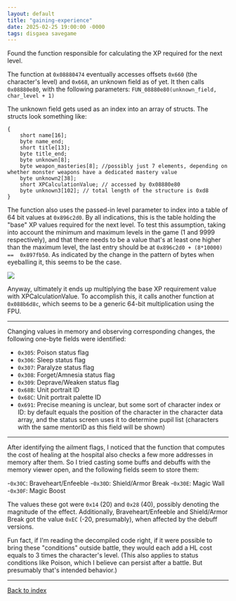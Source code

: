 ```yaml
---
layout: default
title: "gaining-experience"
date: 2025-02-25 19:00:00 -0000
tags: disgaea savegame
---
```


Found the function responsible for calculating the XP required for the next level.

The function at `0x08880474` eventually accesses offsets `0x660` (the character's level) and `0x668`, an unknown field as of yet. It then calls `0x08880e80`, with the following parameters: `FUN_08880e80(unknown_field, char_level + 1)`

The unknown field gets used as an index into an array of structs. The structs look something like:

```
{
	short name[16];
	byte name_end;
	short title[13];
	byte title_end;
	byte unknown[8];
	byte weapon_masteries[8]; //possibly just 7 elements, depending on whether monster weapons have a dedicated mastery value
	byte unknown2[38];
	short XPCalculationValue; // accessed by 0x08880e80
	byte unknown3[102]; // total length of the structure is 0xd8
}
```

The function also uses the passed-in level parameter to index into a table of 64 bit values at `0x896c2d0`. By all indications, this is the table holding the "base" XP values required for the next level. To test this assumption, taking into account the minimum and maximum levels in the game (1 and 9999 respectively), and that there needs to be a value that's at least one higher than the maximum level, the last entry should be at `0x896c2d0 + (8*10000) ==  0x897fb50`. As indicated by the change in the pattern of bytes when eyeballing it, this seems to be the case.

![](/breaking-videogames/assets/xp_req_table.jpg)

Anyway, ultimately it ends up multiplying the base XP requirement value with XPCalculationValue. To accomplish this, it calls another function at `0x088b6d8c`, which seems to be a generic 64-bit multiplication using the FPU.

----

Changing values in memory and observing corresponding changes, the following one-byte fields were identified:

- `0x305`: Poison status flag
- `0x306`: Sleep status flag
- `0x307`: Paralyze status flag
- `0x308`: Forget/Amnesia status flag
- `0x309`: Deprave/Weaken status flag
- `0x68B`: Unit portrait ID
- `0x68C`: Unit portrait palette ID
- `0x691`: Precise meaning is unclear, but some sort of character index or ID: by default equals the position of the character in the character data array, and the status screen uses it to determine pupil list (characters with the same mentorID as this field will be shown)

----

After identifying the ailment flags, I noticed that the function that computes the cost of healing at the hospital also checks a few more addresses in memory after them. So I tried casting some buffs and debuffs with the memory viewer open, and the following fields seem to store them:

-`0x30C`: Braveheart/Enfeeble
-`0x30D`: Shield/Armor Break
-`0x30E`: Magic Wall
-`0x30F`: Magic Boost

The values these got were `0x14` (20) and `0x28` (40), possibly denoting the magnitude of the effect. Additionally, Braveheart/Enfeeble and Shield/Armor Break got the value `0xEC` (-20, presumably), when affected by the debuff versions.

Fun fact, if I'm reading the decompiled code right, if it were possible to bring these "conditions" outside battle, they would each add a HL cost equals to 3 times the character's level. (This also applies to status conditions like Poison, which I believe can persist after a battle. But presumably that's intended behavior.)

----

[Back to index](/breaking-videogames/)
